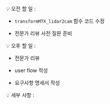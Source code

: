 <aside>
💡 오전 할 일 : 

- `transformMTX_lidar2cam` 함수 코드 수정

- 전문가 리뷰 사전 질문 준비

</aside>
 
<aside>
💡 오후 할 일 : 

- 전문가 리뷰

- user flow 작성

- 요구사항 명세서 작성


</aside>

💡 세부 사항 :
